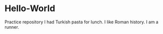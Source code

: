 # Hello-World
Practice repository
I had Turkish pasta for lunch.
I like Roman history.
I am a runner.
